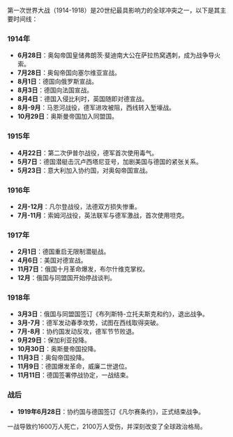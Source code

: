 第一次世界大战（1914-1918）是20世纪最具影响力的全球冲突之一，以下是其主要时间线：

### 1914年
- **6月28日**：奥匈帝国皇储弗朗茨·斐迪南大公在萨拉热窝遇刺，成为战争导火索。
- **7月28日**：奥匈帝国向塞尔维亚宣战。
- **8月1日**：德国向俄罗斯宣战。
- **8月3日**：德国向法国宣战。
- **8月4日**：德国入侵比利时，英国随即对德宣战。
- **8月-9月**：马恩河战役，德军进攻被阻，西线转入堑壕战。
- **10月29日**：奥斯曼帝国加入同盟国。

### 1915年
- **4月22日**：第二次伊普尔战役，德军首次使用毒气。
- **5月7日**：德国潜艇击沉卢西塔尼亚号，加剧美国与德国的紧张关系。
- **5月23日**：意大利加入协约国，对奥匈帝国宣战。

### 1916年
- **2月-12月**：凡尔登战役，法德双方损失惨重。
- **7月-11月**：索姆河战役，英法联军与德军激战，首次使用坦克。

### 1917年
- **2月1日**：德国重启无限制潜艇战。
- **4月6日**：美国对德宣战。
- **11月7日**：俄国十月革命爆发，布尔什维克掌权。
- **12月**：俄国与同盟国开始停战谈判。

### 1918年
- **3月3日**：俄国与同盟国签订《布列斯特-立托夫斯克和约》，退出战争。
- **3月-7月**：德军发动春季攻势，试图在西线取得突破。
- **7月-8月**：协约国发动反攻，德军节节败退。
- **9月29日**：保加利亚投降。
- **10月30日**：奥斯曼帝国投降。
- **11月3日**：奥匈帝国投降。
- **11月9日**：德国爆发革命，威廉二世退位。
- **11月11日**：德国签署停战协定，一战结束。

### 战后
- **1919年6月28日**：协约国与德国签订《凡尔赛条约》，正式结束战争。

一战导致约1600万人死亡，2100万人受伤，并深刻改变了全球政治格局。